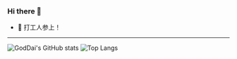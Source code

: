 ### Hi there 👋

<!--
**GodDai/GodDai** is a ✨ _special_ ✨ repository because its `README.md` (this file) appears on your GitHub profile.

Here are some ideas to get you started:

- 🔭 I’m currently working on ...
- 🌱 I’m currently learning ...
- 👯 I’m looking to collaborate on ...
- 🤔 I’m looking for help with ...
- 💬 Ask me about ...
- 📫 How to reach me: ...
- 😄 Pronouns: ...
- ⚡ Fun fact: ...
-->
- :car: 打工人参上！
----
![GodDai's GitHub stats](https://github-readme-stats.vercel.app/api?username=RWDai&show_icons=true&hide=stars&theme=cobalt&bg_color=50,4643DF,0B0A47)
![Top Langs](https://github-readme-stats.vercel.app/api/top-langs/?username=RWDai&layout=compact&hide=scss,css,javascript,html)
